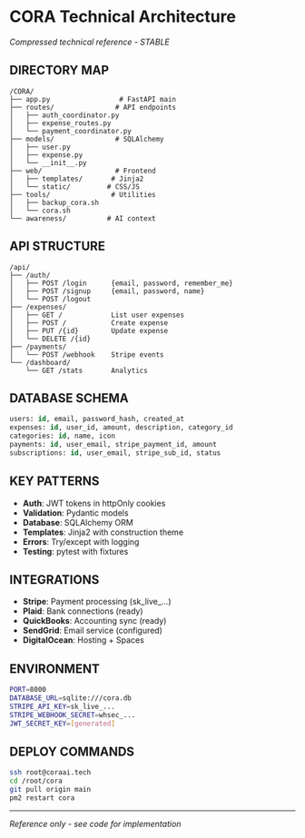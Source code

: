 # CORA Technical Architecture
*Compressed technical reference - STABLE*

## DIRECTORY MAP
```
/CORA/
├── app.py                 # FastAPI main
├── routes/               # API endpoints
│   ├── auth_coordinator.py
│   ├── expense_routes.py
│   └── payment_coordinator.py
├── models/               # SQLAlchemy
│   ├── user.py
│   ├── expense.py
│   └── __init__.py
├── web/                  # Frontend
│   ├── templates/       # Jinja2
│   └── static/         # CSS/JS
├── tools/               # Utilities
│   ├── backup_cora.sh
│   └── cora.sh
└── awareness/          # AI context
```

## API STRUCTURE
```
/api/
├── /auth/
│   ├── POST /login      {email, password, remember_me}
│   ├── POST /signup     {email, password, name}
│   └── POST /logout
├── /expenses/
│   ├── GET /            List user expenses
│   ├── POST /           Create expense
│   ├── PUT /{id}        Update expense
│   └── DELETE /{id}
├── /payments/
│   └── POST /webhook    Stripe events
└── /dashboard/
    └── GET /stats       Analytics
```

## DATABASE SCHEMA
```sql
users: id, email, password_hash, created_at
expenses: id, user_id, amount, description, category_id
categories: id, name, icon
payments: id, user_email, stripe_payment_id, amount
subscriptions: id, user_email, stripe_sub_id, status
```

## KEY PATTERNS
- **Auth**: JWT tokens in httpOnly cookies
- **Validation**: Pydantic models
- **Database**: SQLAlchemy ORM
- **Templates**: Jinja2 with construction theme
- **Errors**: Try/except with logging
- **Testing**: pytest with fixtures

## INTEGRATIONS
- **Stripe**: Payment processing (sk_live_...)
- **Plaid**: Bank connections (ready)
- **QuickBooks**: Accounting sync (ready)
- **SendGrid**: Email service (configured)
- **DigitalOcean**: Hosting + Spaces

## ENVIRONMENT
```bash
PORT=8000
DATABASE_URL=sqlite:///cora.db
STRIPE_API_KEY=sk_live_...
STRIPE_WEBHOOK_SECRET=whsec_...
JWT_SECRET_KEY=[generated]
```

## DEPLOY COMMANDS
```bash
ssh root@coraai.tech
cd /root/cora
git pull origin main
pm2 restart cora
```

---
*Reference only - see code for implementation*
